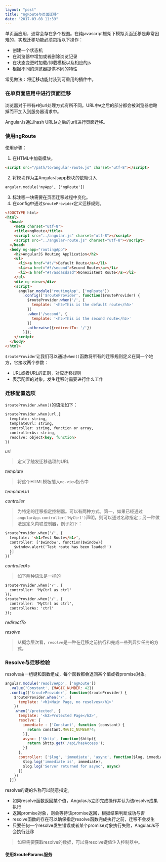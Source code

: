 ```yaml
---
layout: "post"
title: "ngRoute与页面迁移"
date: "2017-03-08 11:39"
---
```


单页面应用，通常会存在多个视图。在纯javascript框架下模拟页面迁移是非常困难的，实现迁移功能必须包括以下操作：
- 创建一个状态机
- 在浏览器中增加或者删除浏览记录
- 在状态变更时加载/卸载模板以及相应的js
- 根据不同的浏览器提供不同的特性

常见做法：将迁移功能封装到可重用的插件中。

### 在单页面应用中进行页面迁移

浏览器对于带有`#`的url处理方式有所不同。URL中`#`之后的部分都会被浏览器忽略掉而不加入到服务器请求中。

AngularJs通过hash URL(`#`之后的url)进行页面迁移。

### 使用ngRoute

使用步骤：
1. 在HTML中加载模块。
```html
<script src="/path/to/angular-route.js" charset="utf-8"></script>
```
2. 将模块作为主AngularJsapp模块的依赖引入
```html
angular.module('myApp', ['ngRoute'])
```
3. 标注哪一块需要在页面迁移过程中变化。
4. 在config中通过`$routeProvider`定义迁移规则。

```html
<!DOCTYPE html>
<html>
  <head>
    <meta charset="utf-8">
    <title>ngRoute</title>
    <script src="../angular.js" charset="utf-8"></script>
    <script src="../angular-route.js" charset="utf-8"></script>
  </head>
  <body ng-app="routingApp">
    <h2>AngularJS Routing Application</h2>
    <ul>
      <li><a href="#!/">Default Route</a></li>
      <li><a href="#!/second">Second Route</a></li>
      <li><a href="#!/asdasdasd">Nonexistent Route</a></li>
    </ul>
    <div ng-view></div>
    <script>
      angular.module('routingApp', ['ngRoute'])
        .config(['$routeProvider', function($routeProvider) {
          $routeProvider.when('/', {
            template: '<h5>This is the default route</h5>'
          })
          .when('/second', {
            template: '<h5>This is the second route</h5>'
          })
          .otherwise({redirectTo: '/'})
        }]);
    </script>
  </body>
</html>
```

`$routeProvider`让我们可以通过`when()`函数将所有的迁移规则定义在同一个地方，它接收两个参数：

- URL或者URL的正则，对应迁移规则
- 表示配置的对象，发生迁移时需要进行什么工作

### 迁移配置选项

`$routeProvider.when()`的语法如下：

```html
$routeProvider.when(url,{
  template: string,
  templateUrl: string,
  controller: string, function or array,
  controllerAs: string,
  resolve: object<key, function>
})
```

*url*

> 定义了触发迁移选项的URL

*template*

> 将这个HTML模板插入`ng-view`指令中

*templateUrl*

*controller*

> 为特定的迁移指定控制器。可以有两种方式。第一，如果已经通过`angularApp.controller('MyCtrl')`声明，则可以通过名称指定；另一种做法是定义内联控制器，例子如下：

```html
$routeProvider.when('/', {
  template: '<h1>Test Route</h1>',
  controller: ['$window', function($window){
    $window.alert('Test route has been loaded!')
  }]
})`
```

*controllerAs*

> 如下两种语法是一样的

```html
$routeProvider.when('/', {
  controller: 'MyCtrl as ctrl'
});
$routeProvider.when('/', {
  controller: 'MyCtrl as ctrl',
  controllerAs: 'ctrl'
});
```

*redirectTo*

*resolve*

> 从概念层次看，`resolve`是一种在迁移之前执行和完成一些列异步任务的方式。

### Resolve与迁移检验

resolve由一组键和函数组成，每个函数都会返回某个值或者promise对象。

```javascript
angular.module('resolveApp', ['ngRoute'])
  .value('Constant', {MAGIC_NUMBER: 42})
  .config(['$routeProvider', function($routeProvider) {
    $routeProvider.when('/', {
      template: '<h1>Main Page, no resolves</h1>'
    })
    .when('/protected', {
      template: '<h2>Protected Page</h2>',
      resolve: {
        immediate : ['Constant', function (constant) {
          return constant.MAGIC_NUMBER*4;
        }],
        async: ['$http', function($http){
          return $http.get('/api/hasAccess');
        }]
      },
      controller: ['$log', 'immediate', 'async', function($log, immediate, async) {
        $log.log('immediate is', immediate),
        $log.log('Server returned for async', async)
      }]
    })
  }])
```

resolve的键的名称可以随意指定。

- 如果resolve函数返回某个值，AngularJs立即完成操作并认为该resolve成果执行
- 返回promise对象，则会等待该promise返回，根据结果判断成功与否
- resolve函数的存在可以确保指定resolve函数完成执行之前，迁移不会发生
- 只要任何一个resolve发生错误或者某个promise对象执行失败，AngularJs不会执行迁移

> 如果需要获取resolve的数据，可以将resolve键值注入控制器中。

#### 使用$routeParams服务
